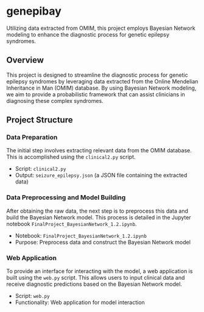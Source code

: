 # genepibay
Utilizing data extracted from OMIM, this project employs Bayesian Network modeling to enhance the diagnostic process for genetic epilepsy syndromes.

## Overview
This project is designed to streamline the diagnostic process for genetic epilepsy syndromes by leveraging data extracted from the Online Mendelian Inheritance in Man (OMIM) database. By using Bayesian Network modeling, we aim to provide a probabilistic framework that can assist clinicians in diagnosing these complex syndromes.

## Project Structure

### Data Preparation
The initial step involves extracting relevant data from the OMIM database. This is accomplished using the `clinical2.py` script.

- Script: `clinical2.py`
- Output: `seizure_epilepsy.json` (a JSON file containing the extracted data)


### Data Preprocessing and Model Building
After obtaining the raw data, the next step is to preprocess this data and build the Bayesian Network model. This process is detailed in the Jupyter notebook `FinalProject_BayesianNetwork_1.2.ipynb`.

- Notebook: `FinalProject_BayesianNetwork_1.2.ipynb`
- Purpose: Preprocess data and construct the Bayesian Network model


### Web Application
To provide an interface for interacting with the model, a web application is built using the `web.py` script. This allows users to input clinical data and receive diagnostic predictions based on the Bayesian Network model.

- Script: `web.py`
- Functionality: Web application for model interaction
